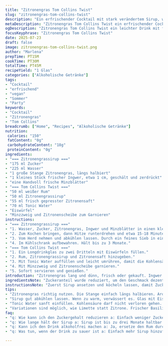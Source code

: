 ```yaml
---
title: "Zitronengras Tom Collins Twist"
slug: "zitronengras-tom-collins-twist"
description: "Ein erfrischender Cocktail mit stark verändertem Sirup, weniger Zucker und frischer Minze. Gin wird durch weißen Rum ersetzt, Club Soda durch Tonic Water. Zitronengrassirup wird mit frischer Minze und einem Hauch Ingwer aufgepeppt. Längere Kochezeit für intensiveren Geschmack. Eiswürfel und Zitronensaft leicht reduziert. Ein fruchtig-würziger Longdrink mit weniger Süße und mehr Frische, geeignet für Vegetarier und Veganer. Ohne Milch, Nüsse, Gluten oder tierische Produkte."
metaDescription: "Zitronengras Tom Collins Twist ein erfrischender Cocktail mit weniger Zucker und frischer Minze für heisse Sommertage"
ogDescription: "Zitronengras Tom Collins Twist ein leichter Drink mit frischen Aromen und wenig Süße optimal für die nächsten Sommerpartys"
focusKeyphrase: "Zitronengras Tom Collins Twist"
date: 2025-07-23
draft: false
image: zitronengras-tom-collins-twist.png
author: "Marlena"
prepTime: PT15M
cookTime: PT30M
totalTime: PT45M
recipeYield: "1 Glas"
categories: ["Alkoholische Getränke"]
tags:
- "Cocktail"
- "erfrischend"
- "vegan"
- "Sommer"
- "Party"
keywords:
- "Cocktail"
- "Zitronengras"
- "Tom Collins"
breadcrumb: ["Home", "Recipes", "Alkoholische Getränke"]
nutrition: 
 calories: "150"
 fatContent: "0g"
 carbohydrateContent: "18g"
 proteinContent: "0g"
ingredients:
- "=== Zitronengrassirup ==="
- "175 ml Zucker"
- "225 ml Wasser"
- "1 große Stange Zitronengras, längs halbiert"
- "1 kleines Stück frischer Ingwer, etwa 1 cm, geschält und zerdrückt"
- "eine Handvoll frische Minzblätter"
- "=== Tom Collins Twist ==="
- "50 ml weißer Rum"
- "50 ml Zitronengrassirup"
- "55 ml frisch gepresster Zitronensaft"
- "70 ml Tonic Water"
- "Eiswürfel"
- "Minzzweig und Zitronenscheibe zum Garnieren"
instructions:
- "=== Zitronengrassirup ==="
- "1. Wasser, Zucker, Zitronengras, Ingwer und Minzblätter in einen kleinen Topf geben."
- "2. Zum Kochen bringen, dann Hitze runterdrehen und etwa 15-18 Minuten langsam köcheln lassen. Gelegentlich umrühren, damit sich Zucker löst."
- "3. Vom Herd nehmen und abkühlen lassen. Durch ein feines Sieb in eine Schüssel gießen. Minze und Zitronengras dabei ausdrücken für intensiven Geschmack."
- "4. Im Kühlschrank aufbewahren. Hält bis zu 3 Monate."
- "=== Tom Collins Twist ==="
- "1. Ein Longdrinkglas zu zwei Dritteln mit Eiswürfeln füllen."
- "2. Rum, Zitronengrassirup und Zitronensaft hinzugeben."
- "3. Mit Tonic Water auffüllen und leicht umrühren, damit die Kohlensäure bleibt."
- "4. Mit Minzzweig und Zitronenscheibe garnieren."
- "5. Sofort servieren und genießen."
introduction: "Zitronengras lang und dünn, frisch oder gekauft. Ingwer bringt Schärfe in den Sirup. Minze, frisch und grün, knallt im Glas. Zucker halbiert. Weniger süß, mehr Würze. Weißer Rum statt Gin, schmeckt anders, weicher. Tonic Water schäumt und prickelt, ersetzt Club Soda. Eis kühlt, Zitronensaft frisch. Nicht zu viel, sonst sauer. Alles vermengt, schön kräuterig, bitter-süß. Die Balance muss stimmen, Spaß im Glas. Der Twist überzeugt. Vegetarisch? Vegan? Ja. Ohne tierisches. Ohne Gluten, ohne Nüsse. So geht's um Geschmack, nicht um kalorienreich. Einfach aufgebaut, nicht kompliziert. Kühl servieren, Sommer im Glas. Schnell gemacht, wartet nicht. Der Kick in der Abendsonne. Die Mischung ist neu, doch bekannt genug. Gäste staunen, probieren. Alkohol ist spürbar, aber soft. Ein Drink, der bewegt, nicht überrumpelt. Trotzdem intensiv. Zitronengras zieht durch, bleibt im Kopf. Ingwer piekst ganz leicht. Minze kühlt den Gaumen. Zitrone sorgt für Frische. Durstlöscher, etwas anders. Nicht langweilig. Genau richtig für besondere Momente."
ingredientsNote: "Zuckeranteil wurde reduziert, um den Geschmack dezenter zu halten. Zitronengras anstatt nur zu halbieren, wird mit Ingwer kombiniert für komplexere Aromen. Frische Minzblätter fügen ein herb-frisches Element hinzu, passen gut zur zitronigen Säure. Weißer Rum gibt eine weichere, fruchtige Note als Gin, so dass der Drink mild bleibt. Tonic Water macht's spritziger mit einer leichten Bitterkeit, ersetzt das neutrale Club Soda. Eiswürfel sind wichtig für die Balance. Zitronenscheibe und Minzzweig zum Dekorieren – optisch und aromatisch. Der Sirup hält sich monatelang im Kühlschrank, gut zum Vorbereiten. Zutaten sind alle vegan, glutenfrei, laktosefrei und nussfrei. Variationen möglich, z.B. Basilikum statt Minze oder Limette statt Zitrone."
instructionsNote: "Zuerst Sirup ansetzen und köcheln lassen, damit Zucker komplett löst. Hitze senken zum langsamen Ziehen, sonst Aroma flach. Minze und Ingwer nicht zu lange drin, sonst könnten sie bitter werden. Alles gut abseihen, Flüssigkeit nicht quetschen zu stark. Sirup richtig abkühlen lassen, sonst verwässert der Drink schnell. Glas mit Eis vorkühlen, damit alles gleich kalt bleibt. Rum, Zitronengrassirup und Zitronensaft erst mixen, Tonic Water danach vorsichtig eingießen, Kohlensäure behalten. Umrühren sehr vorsichtig, nicht zu viel. Garnitur nicht nur hübsch sondern auch aromatisch nutzen. Frische Blätter vor dem Garnieren leicht andrücken. Sofort servieren, kein Stehenlassen. So bleibt die Frische. Experimentieren mit Mischungsverhältnissen möglich. Weniger Sirup für weniger Süße, mehr für intensiveren Geschmack. Zeit gut einplanen wegen Sirupkühlzeit."
tips:
- "Zitronengras richtig nutzen. Die Stange einfach längs halbieren. Aroma steigern nach dem Kochen. Zerdrückt ist besser. Ingwer bringt Schärfe, aber nicht zu viel. Minzblätter frisch und grün. Vor dem Garnieren andrücken für mehr Geschmack. Anschliessend im Kühlschrank aufbewahren. Bis drei Monate haltbar."
- "Sirup gut abkühlen lassen. Wenn zu warm, verwässert es. Glas mit Eiswürfeln masig auffüllen. Aber nicht übertreiben. Zu viele Eiswürfel machen den Drink wässrig. Feines Sieb nutzen beim Abseihen, damit keine Minzstücke im Drink sind. Für die richtige Frische musst du schnell arbeiten. Zeit im Blick behalten."
- "Tonic Water sanft einfüllen. Kohlensäure darf nicht verloren gehen. Sprudel soll bleiben im Drink. Umrühren vorsichtig. Sonst zu viel Luft raus. Zitrone gut pressen. Aber nicht übertreiben, sonst wird's zu sauer. Garnitur einen Minzzweig und Zitronenscheibe nutzen. Optisch und geschmacklich gut."
- "Variationen sind möglich, wie Limette statt Zitrone. Frischer Basilikum als Ersatz für Minze. Unterschiedliche Mischungsverhältnisse, damit der Drink angepasst wird nach Geschmack. Weniger Sirup macht es weniger süss. Mehr Sirup für intensiveren Geschmack. Experimentieren ist erlaubt. Viel Spass beim Ausprobieren."
faq:
- "q: Wie kann ich den Zuckergehalt reduzieren a: Einfach weniger Zucker im Sirup nehmen oder alternative Süßstoffe ausprobieren. Geschmack bleibt. Versuchen ist wichtig."
- "q: Wie lange hält der Sirup a: Sirup ist bis zu drei Monate haltbar im Kühlschrank. Überprüfen vor der Nutzung. Willst du länger lagern, einfach einwecken."
- "q: Kann ich den Drink alkoholfrei machen a: Ja, ersetze den Rum durch einen alkoholischen Ersatz oder mehr Tonic Water. Die Frische bleibt. Wichtig ist das richtige Mischverhältnis."
- "q: Was tun, wenn der Drink zu sauer ist a: Einfach mehr Sirup hinzufügen. Oder versuche etwas Zuckerrübensirup. Aber langsam hinzufügen. Gut umrühren und checken."

---
```

